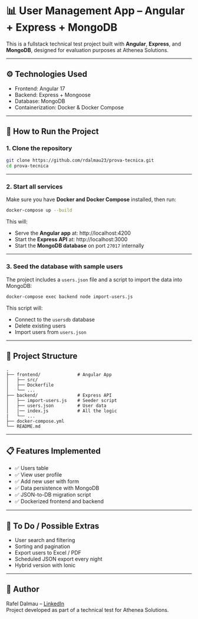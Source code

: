 # 📊 User Management App – Angular + Express + MongoDB

This is a fullstack technical test project built with **Angular**, **Express**, and **MongoDB**, designed for evaluation purposes at Athenea Solutions.

---

## ⚙️ Technologies Used

- Frontend: Angular 17 
- Backend: Express + Mongoose
- Database: MongoDB 
- Containerization: Docker & Docker Compose

---

## 🚀 How to Run the Project

### 1. Clone the repository

```bash
git clone https://github.com/rdalmau23/prova-tecnica.git
cd prova-tecnica
```

---

### 2. Start all services

Make sure you have **Docker and Docker Compose** installed, then run:

```bash
docker-compose up --build
```

This will:

- Serve the **Angular app** at: http://localhost:4200  
- Start the **Express API** at: http://localhost:3000  
- Start the **MongoDB database** on port `27017` internally

---

### 3. Seed the database with sample users

The project includes a `users.json` file and a script to import the data into MongoDB:

```bash
docker-compose exec backend node import-users.js
```

This script will:
- Connect to the `usersdb` database
- Delete existing users
- Import users from `users.json`

---

## 📂 Project Structure

```
.
├── frontend/              # Angular App
│   ├── src/
│   ├── Dockerfile
│   └── ...
├── backend/               # Express API
│   ├── import-users.js    # Seeder script
│   ├── users.json         # User data
│   |── index.js           # All the logic
|   └── ...
├── docker-compose.yml
└── README.md
```

---

## 📋 Features Implemented

- ✅ Users table
- ✅ View user profile
- ✅ Add new user with form
- ✅ Data persistence with MongoDB
- ✅ JSON-to-DB migration script
- ✅ Dockerized frontend and backend

---

## 🧰 To Do / Possible Extras

- User search and filtering
- Sorting and pagination
- Export users to Excel / PDF
- Scheduled JSON export every night
- Hybrid version with Ionic

---

## 👤 Author

Rafel Dalmau – [LinkedIn](https://www.linkedin.com/in/rafeldalmauchaco/)  
Project developed as part of a technical test for Athenea Solutions.
